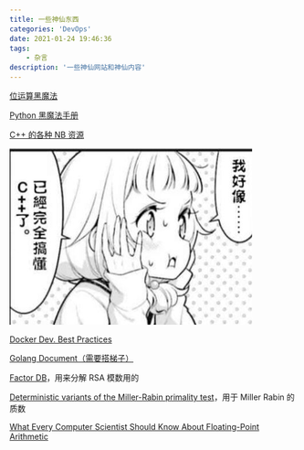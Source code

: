 ```yaml
---
title: 一些神仙东西
categories: 'DevOps'
date: 2021-01-24 19:46:36
tags:
	- 杂言
description: '一些神仙网站和神仙内容'
---
```


[位运算黑魔法](http://graphics.stanford.edu/~seander/bithacks.html)

[Python 黑魔法手册](https://magic.iswbm.com/)

[C++ 的各种 NB 资源](http://fffaraz.github.io/awesome-cpp/)

![](/images/understanding-cpp.jpg)

[Docker Dev. Best Practices](https://docs.docker.com/develop/dev-best-practices/)

[Golang Document（需要搭梯子）](https://go.dev/doc/)

[Factor DB](http://factordb.com/)，用来分解 RSA 模数用的

[Deterministic variants of the Miller-Rabin primality test](http://miller-rabin.appspot.com/)，用于 Miller Rabin 的质数

[What Every Computer Scientist Should Know About Floating-Point Arithmetic](https://docs.oracle.com/cd/E19957-01/806-3568/ncg_goldberg.html)
